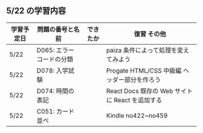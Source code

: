 ## 5/22 の学習内容

| 学習予定日 | 問題の番号と名前         | できたか | 復習 その他                                     |
| ---------- | ------------------------ | -------- | ----------------------------------------------- |
| 5/22       | D065: エラーコードの分類 |          | paiza 条件によって処理を変えてみよう            |
| 5/22       | D078: 入学試験           |          | Progate HTML/CSS 中級編 ヘッダー部分を作ろう    |
| 5/22       | D074: 時間の表記         |          | React Docs 既存の Web サイトに React を追加する |
| 5/22       | C051: カード並べ         |          | Kindle no422~no459                              |
